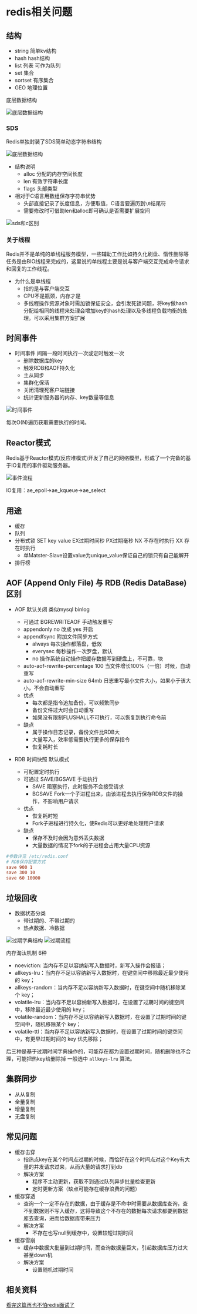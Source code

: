 # redis相关问题

## 结构

- string 简单kv结构
- hash hash结构
- list 列表 可作为队列
- set 集合
- sortset 有序集合
- GEO 地理位置

底层数据结构

![底层数据结构](./assets/redis/struct.webp)

### SDS

Redis单独封装了SDS简单动态字符串结构

![底层数据结构](./assets/redis/sds.png)

- 结构说明
  - alloc 分配的内存空间长度
  - len 有效字符串长度
  - flags 头部类型
- 相对于C语言用数组保存字符串优势
  - 头部直接记录了长度信息，方便取值，C语言要遍历到`\0`结尾符
  - 需要修改时可借助len和alloc即可确认是否需要扩展空间

![sds和c区别](./assets/redis/sds&c.png)

### 关于线程

Redis并不是单纯的单线程服务模型，一些辅助工作比如持久化刷盘、惰性删除等任务是由BIO线程来完成的，这里说的单线程主要是说与客户端交互完成命令请求和回复的工作线程。

- 为什么是单线程
  - 指的是与客户端交互
  - CPU不是瓶颈，内存才是
  - 多线程操作资源对象时需加锁保证安全，会引发死锁问题，将key做hash分配给相同的线程来处理会增加key的hash处理以及多线程负载均衡的处理。可以采用集群方案扩展

## 时间事件

- 时间事件 间隔一段时间执行一次或定时触发一次
  - 删除数据库的key
  - 触发RDB和AOF持久化
  - 主从同步
  - 集群化保活
  - 关闭清理死客户端链接
  - 统计更新服务器的内存、key数量等信息

![时间事件](./assets/redis/time_event.png)

每次O(N)遍历获取需要执行的时间。

## Reactor模式

Redis基于Reactor模式(反应堆模式)开发了自己的网络模型，形成了一个完备的基于IO复用的事件驱动服务器。

![事件流程](./assets/redis/event_flow.png)

IO复用：ae_epoll->ae_kqueue->ae_select

## 用途

- 缓存
- 队列
- 分布式锁 SET key value EX过期时间秒 PX过期毫秒 NX 不存在时执行 XX 存在时执行
  - 单Matster-Slave设置value为unique_value保证自己的锁只有自己能解开
- 排行榜

## AOF (Append Only File) 与 RDB (Redis DataBase)区别

- AOF 默认关闭 类似mysql binlog
  - 可通过 BGREWRITEAOF 手动触发重写
  - appendonly no 改成 yes 开启
  - appendfsync 附加文件同步方式
    - always 每次操作都落盘，低效
    - everysec 每秒操作一次罗盘，默认
    - no 操作系统自动操作把缓存数据写到硬盘上，不可靠，块
  - auto-aof-rewrite-percentage 100 当文件增长100%（一倍）时候，自动重写
  - auto-aof-rewrite-min-size 64mb 日志重写最小文件大小，如果小于该大小，不会自动重写
  - 优点
    - 每次都是指令追加备份，可以频繁同步
    - 备份文件过大时会自动重写
    - 如果没有限制FLUSHALL不可执行，可以恢复到执行命令前
  - 缺点
    - 属于操作日志记录，备份文件比RDB大
    - 大量写入，效率低需要执行更多的保存指令
    - 恢复耗时长


- RDB 时间快照 默认模式
  - 可配置定时执行
  - 可通过 SAVE/BGSAVE 手动执行
    - SAVE 阻塞执行，此时服务不会接受请求
    - BGSAVE Fork一个子进程出来，由该进程去执行保存RDB文件的操作，不影响用户请求
  - 优点
    - 恢复耗时短
    - Fork子进程进行持久化，使Redis可以更好地处理用户请求
  - 缺点
    - 保存不及时会因为意外丢失数据
    - 大量数据的情况下fork的子进程会占用大量CPU资源


```conf
#参数详见 /etc/redis.conf
# RDB保存配置方式
save 900 1
save 300 10
save 60 10000
```

## 垃圾回收

- 数据状态分类
  - 带过期的、不带过期的
  - 热点数据、冷数据

![过期字典结构](./assets/redis/expired_dict_struct.webp)
![过期流程](./assets/redis/expired_flow.webp)

内存淘汰机制 6种

- noeviction: 当内存不足以容纳新写入数据时，新写入操作会报错；
- allkeys-lru：当内存不足以容纳新写入数据时，在键空间中移除最近最少使用的 key；
- allkeys-random：当内存不足以容纳新写入数据时，在键空间中随机移除某个 key；
- volatile-lru：当内存不足以容纳新写入数据时，在设置了过期时间的键空间中，移除最近最少使用的 key；
- volatile-random：当内存不足以容纳新写入数据时，在设置了过期时间的键空间中，随机移除某个 key；
- volatile-ttl：当内存不足以容纳新写入数据时，在设置了过期时间的键空间中，有更早过期时间的 key 优先移除；

后三种是基于过期时间字典操作的，可能存在都为设置过期时间，随机删除也不合理，可能把热key给删除掉
一般选中 `allkeys-lru` 算法。


## 集群同步

- 从从复制
- 全量复制
- 增量复制
- 无盘复制

## 常见问题

- 缓存击穿
  - 指热点key在某个时间点过期的时候，而恰好在这个时间点对这个Key有大量的并发请求过来，从而大量的请求打到db
  - 解决方案
    - 程序不主动更新，获取不到通过队列异步批量检查更新
    - 定时更新方案（缺点可能存在缓存浪费的问题）
- 缓存穿透
  - 查询一个一定不存在的数据，由于缓存是不命中时需要从数据库查询，查不到数据则不写入缓存，这将导致这个不存在的数据每次请求都要到数据库去查询，进而给数据库带来压力
  - 解决方案
    - 不存在也写null到缓存中，设置较短过期时间
- 缓存雪崩
  - 缓存中数据大批量到过期时间，而查询数据量巨大，引起数据库压力过大甚至down机
  - 解决方案
    - 设置随机过期时间

## 相关资料

[看完这篇再也不怕redis面试了](https://mp.weixin.qq.com/s/8AFFCrtv0MLRBEDaCAjnaA)